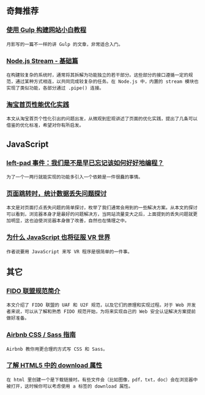 
## 奇舞推荐

### [使用 Gulp 构建网站小白教程](http://blog.h5jun.com/post/gulp-build.html)

    月影写的一篇不一样的讲 Gulp 的文章，非常适合入门。

### [Node.js Stream - 基础篇](http://fe.meituan.com/stream-basics.html)

    在构建较复杂的系统时，通常将其拆解为功能独立的若干部分。这些部分的接口遵循一定的规范，通过某种方式相连，以共同完成较复杂的任务。在 Node.js 中，内置的 stream 模块也实现了类似功能，各部分通过 .pipe() 连接。

### [淘宝首页性能优化实践](http://taobaofed.org/blog/2016/04/05/optimize-in-tbhome/)

    本文从淘宝首页个性化引出的问题出发，从微观到宏观讲述了页面的优化实践，提出了几条可以借鉴的优化标准，希望对你有所启发。

## JavaScript

### [left-pad 事件：我们是不是早已忘记该如何好好地编程？](http://qianduan.guru/2016/04/04/npm-left-pad-have-we-forgotten-how-to-program/)

    为了一个一两行就能实现的功能多引入一个依赖是一件很蠢的事情。

### [页面跳转时，统计数据丢失问题探讨](http://taobaofed.org/blog/2016/04/01/lose-statistics/)

    本文是对页面打点丢失问题的简单探讨，枚举了我们通常会用到的一些解决方案。从本文的探讨可以看到，浏览器本身才是最好的问题解决方，当网站流量变大之后，上面提到的丢失问题就更加明显，这也迫使浏览器本身做了改善，自然也在情理之中。

### [为什么 JavaScript 也将征服 VR 世界](http://www.jianshu.com/p/84b75e1c0bd4)

    作者说要用 JavaScript 来写 VR 程序是很简单的一件事。

## 其它

### [FIDO 联盟规范简介](http://www.zcfy.cc/article/189)

    本文介绍了 FIDO 联盟的 UAF 和 U2F 规范，以及它们的原理和实现过程。对于 Web 开发者来说，可以从了解和熟悉 FIDO 规范开始，为将来实现自己的 Web 安全认证解决方案提前做好准备。

### [Airbnb CSS / Sass 指南](http://zhuanlan.zhihu.com/p/20707030)

    Airbnb 教你用更合理的方式写 CSS 和 Sass。

### [了解 HTML5 中的 download 属性](http://www.zhangxinxu.com/wordpress/2016/04/know-about-html-download-attribute/)

    在 html 里创建一个是下载链接时。有些文件会（比如图像，pdf，txt，doc）会在浏览器中被打开，这时候你可以考虑使用 a 标签的 download 属性。

